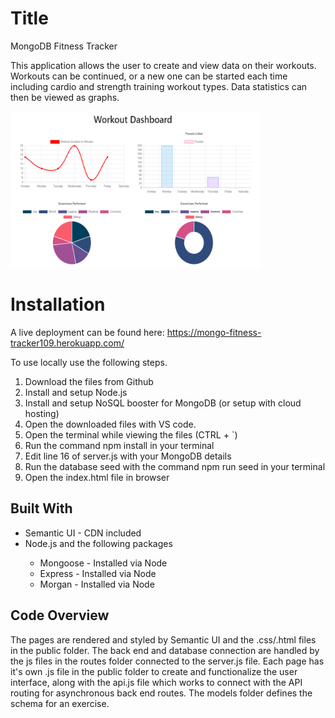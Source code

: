 # Title
<p>MongoDB Fitness Tracker</p>
<p>This application allows the user to create and view data on their workouts. Workouts can be continued, or a new one can be started each time including cardio and strength training workout types. Data statistics can then be viewed as graphs.</p>
<a href="https://mongo-fitness-tracker109.herokuapp.com/"><img src="public/Fitness.PNG" height="250px" width="400px"/></a>

# Installation
<p>A live deployment can be found here: <a href="https://mongo-fitness-tracker109.herokuapp.com/">https://mongo-fitness-tracker109.herokuapp.com/</a></p>
<p>To use locally use the following steps.</p>
<ol>
    <li>Download the files from Github</li>
    <li>Install and setup Node.js</li>
    <li>Install and setup NoSQL booster for MongoDB (or setup with cloud hosting)</li>
    <li>Open the downloaded files with VS code.</li>
    <li>Open the terminal while viewing the files (CTRL + `)</li>
    <li>Run the command npm install in your terminal</li>
    <li>Edit line 16 of server.js with your MongoDB details</li>
    <li>Run the database seed with the command npm run seed in your terminal</li>
    <li>Open the index.html file in browser</li>
</ol>

## Built With
<ul>
<li>Semantic UI - CDN included</li>
<li>Node.js and the following packages</li>
<ul>
<li>Mongoose - Installed via Node</li>
<li>Express - Installed via Node</li>
<li>Morgan - Installed via Node</li>
</ul>
</ul>

## Code Overview
<p>The pages are rendered and styled by Semantic UI and the .css/.html files in the public folder. The back end and database connection are handled by the js files in the routes folder connected to the server.js file. Each page has it's own .js file in the public folder to create and functionalize the user interface, along with the api.js file which works to connect with the API routing for asynchronous back end routes. The models folder defines the schema for an exercise.</p>